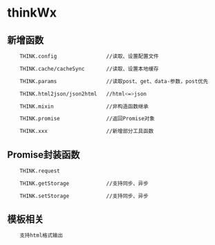 # thinkWx
## 新增函数
```sh
	THINK.config                //读取、设置配置文件
```
```sh
	THINK.cache/cacheSync       //读取、设置本地缓存
```
```sh
	THINK.params                //读取post、get、data-参数，post优先
```
```sh
	THINK.html2json/json2html   //html<=>json
```
```sh
	THINK.mixin                 //非构造函数继承
```
```sh
	THINK.promise               //返回Promise对象
```
```sh
	THINK.xxx                   //新增部分工具函数
```
## Promise封装函数
```sh
	THINK.request              
```
```sh
	THINK.getStorage            //支持同步、异步
```
```sh
	THINK.setStorage            //支持同步、异步  
```
## 模板相关
```sh
	支持html格式输出
```
